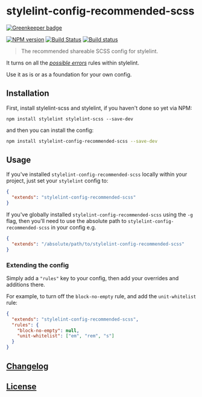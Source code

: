# stylelint-config-recommended-scss

[![Greenkeeper badge](https://badges.greenkeeper.io/kristerkari/stylelint-config-recommended-scss.svg)](https://greenkeeper.io/)

[![NPM version](http://img.shields.io/npm/v/stylelint-config-recommended-scss.svg)](https://www.npmjs.org/package/stylelint-config-recommended-scss) [![Build Status](https://travis-ci.org/kristerkari/stylelint-config-recommended-scss.svg?branch=master)](https://travis-ci.org/kristerkari/stylelint-config-recommended-scss) [![Build status](https://ci.appveyor.com/api/projects/status/s5iy3031nj8dctol?svg=true)](https://ci.appveyor.com/project/kristerkari/stylelint-config-recommended-scss)

> The recommended shareable SCSS config for stylelint.

It turns on all the [_possible errors_](https://github.com/stylelint/stylelint/blob/master/docs/user-guide/rules.md#possible-errors) rules within stylelint.

Use it as is or as a foundation for your own config.

## Installation

First, install stylelint-scss and stylelint, if you haven't done so yet via NPM:

```
npm install stylelint stylelint-scss --save-dev
```

and then you can install the config:

```bash
npm install stylelint-config-recommended-scss --save-dev
```

## Usage

If you've installed `stylelint-config-recommended-scss` locally within your project, just set your `stylelint` config to:

```json
{
  "extends": "stylelint-config-recommended-scss"
}
```

If you've globally installed `stylelint-config-recommended-scss` using the `-g` flag, then you'll need to use the absolute path to `stylelint-config-recommended-scss` in your config e.g.

```json
{
  "extends": "/absolute/path/to/stylelint-config-recommended-scss"
}
```

### Extending the config

Simply add a `"rules"` key to your config, then add your overrides and additions there.

For example, to turn off the `block-no-empty` rule, and add the `unit-whitelist` rule:

```json
{
  "extends": "stylelint-config-recommended-scss",
  "rules": {
    "block-no-empty": null,
    "unit-whitelist": ["em", "rem", "s"]
  }
}
```

## [Changelog](CHANGELOG.md)

## [License](LICENSE)
